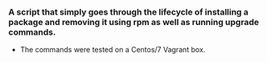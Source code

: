 ### A script that simply goes through the lifecycle of installing a package and removing it using rpm as well as running upgrade commands.

* The commands were tested on a Centos/7 Vagrant box.
